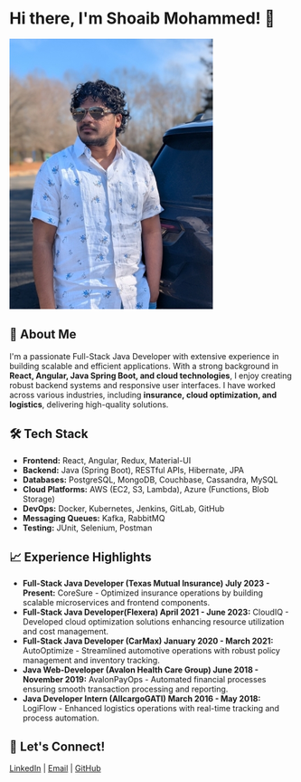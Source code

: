 # Hi there, I'm Shoaib Mohammed! 👋
![Shoaib Mohammed](assets/Xmas-2024-rs.jpg)

## 🚀 About Me
I'm a passionate Full-Stack Java Developer with extensive experience in building scalable and efficient applications. With a strong background in **React, Angular, Java Spring Boot, and cloud technologies**, I enjoy creating robust backend systems and responsive user interfaces. I have worked across various industries, including **insurance, cloud optimization, and logistics**, delivering high-quality solutions.

## 🛠 Tech Stack
- **Frontend:** React, Angular, Redux, Material-UI
- **Backend:** Java (Spring Boot), RESTful APIs, Hibernate, JPA
- **Databases:** PostgreSQL, MongoDB, Couchbase, Cassandra, MySQL
- **Cloud Platforms:** AWS (EC2, S3, Lambda), Azure (Functions, Blob Storage)
- **DevOps:** Docker, Kubernetes, Jenkins, GitLab, GitHub
- **Messaging Queues:** Kafka, RabbitMQ
- **Testing:** JUnit, Selenium, Postman

## 📈 Experience Highlights
- **Full-Stack Java Developer (Texas Mutual Insurance) July 2023 - Present:** CoreSure - Optimized insurance operations by building scalable microservices and frontend components.
- **Full-Stack Java Developer(Flexera) April 2021 - June 2023:** CloudIQ - Developed cloud optimization solutions enhancing resource utilization and cost management.
- **Full-Stack Java Developer (CarMax) January 2020 - March 2021:** AutoOptimize - Streamlined automotive operations with robust policy management and inventory tracking.
- **Java Web-Developer (Avalon Health Care Group) June 2018 - November 2019:** AvalonPayOps - Automated financial processes ensuring smooth transaction processing and reporting.
- **Java Developer Intern (AllcargoGATI) March 2016 - May 2018:** LogiFlow - Enhanced logistics operations with real-time tracking and process automation.

## 🔗 Let's Connect!
[LinkedIn](https://www.linkedin.com/in/shoaibfsj/) | [Email](mailto:shoaibfsj914@gmail.com) | [GitHub](https://github.com/shoaibfsj)
